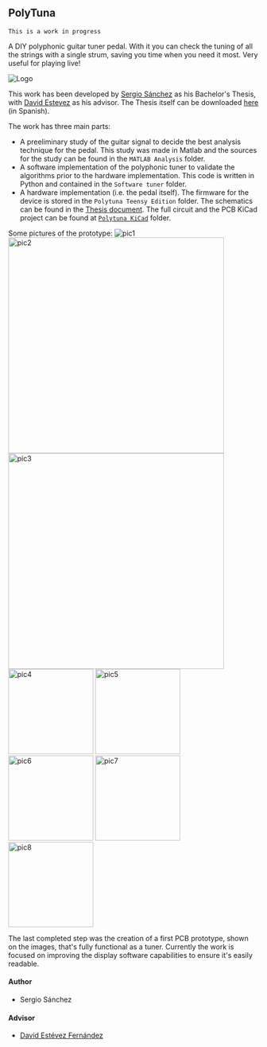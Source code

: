 PolyTuna
-----

    This is a work in progress
    
A DIY polyphonic guitar tuner pedal. With it you can check the tuning of all the strings with a single strum, saving you time when you need it most. Very useful for playing live!

![Logo](doc/img/lots-of-tuna-fish.png)

This work has been developed by [Sergio Sánchez](https://github.com/SerjSanchez) as his Bachelor's Thesis, with [David Estevez](https://github.com/David-Estevez) as his advisor. The Thesis itself can be downloaded [here](https://github.com/UC3Music/PolyTuna/raw/master/Memoria.pdf) (in Spanish).

The work has three main parts:

* A preeliminary study of the guitar signal to decide the best analysis technique for the pedal. This study was made in Matlab and the sources for the study can be found in the `MATLAB Analysis` folder.
* A software implementation of the polyphonic tuner to validate the algorithms prior to the hardware implementation. This code is written in Python and contained in the `Software tuner` folder.
* A hardware implementation (i.e. the pedal itself). The firmware for the device is stored in the `Polytuna Teensy Edition` folder. The schematics can be found in the [Thesis document](https://github.com/UC3Music/PolyTuna/raw/master/Memoria.pdf). The full circuit and the PCB KiCad project can be found at [`Polytuna KiCad`](https://github.com/UC3Music/PolyTuna/tree/master/Polytuna%20KiCad) folder.

Some pictures of the prototype:
<img src="doc/img/Polytuna PCB v1 photos/Polytuna_01.JPG" alt="pic1">
<img src="doc/img/Polytuna PCB v1 photos/Polytuna_02.JPG" width="434x" alt="pic2">
<img src="doc/img/Polytuna PCB v1 photos/Polytuna_03.JPG" width="434px" alt="pic3">
<img src="doc/img/Polytuna PCB v1 photos/Polytuna_04.JPG" width="171px" alt="pic4">
<img src="doc/img/Polytuna PCB v1 photos/Polytuna_05.JPG" width="171px" alt="pic5">
<img src="doc/img/Polytuna PCB v1 photos/Polytuna_06.JPG" width="171px" alt="pic6">
<img src="doc/img/Polytuna PCB v1 photos/Polytuna_07.JPG" width="171px" alt="pic7">
<img src="doc/img/Polytuna PCB v1 photos/Polytuna_08.JPG" width="171px" alt="pic8">

The last completed step was the creation of a first PCB prototype, shown on the images, that's fully functional as a tuner.
Currently the work is focused on improving the display software capabilities to ensure it's easily readable.

#### Author
	
* Sergio Sánchez 

#### Advisor
    
*  [David Estévez Fernández](https://github.com/David-Estevez)
